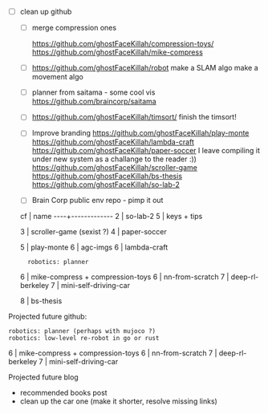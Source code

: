 
- [ ] clean up github

    - [ ] merge compression ones
    
      https://github.com/ghostFaceKillah/compression-toys/
      https://github.com/ghostFaceKillah/mike-compress
        
    - [ ] https://github.com/ghostFaceKillah/robot
       make a SLAM algo
       make a movement algo
    
    - [ ] planner from saitama - some cool vis
      https://github.com/braincorp/saitama
    
    - [ ] https://github.com/ghostFaceKillah/timsort/
       finish the timsort!
    
    - [ ] Improve branding
       https://github.com/ghostFaceKillah/play-monte
       https://github.com/ghostFaceKillah/lambda-craft
       https://github.com/ghostFaceKillah/paper-soccer
          I leave compiling it under new system as a challange to the reader :))
       https://github.com/ghostFaceKillah/scroller-game
       https://github.com/ghostFaceKillah/bs-thesis
       https://github.com/ghostFaceKillah/so-lab-2
    
    - [ ] Brain Corp public env repo - pimp it out



   cf | name
  ----+-------------
   2  | so-lab-2
   5  | keys + tips

   3  | scroller-game (sexist ?)
   4  | paper-soccer

   5  | play-monte
   6  | agc-imgs
   6  | lambda-craft

        robotics: planner
   6  | mike-compress + compression-toys
   6  | nn-from-scratch
   7  | deep-rl-berkeley
   7  | mini-self-driving-car

   8  | bs-thesis


Projected future github:

    robotics: planner (perhaps with mujoco ?)
    robotics: low-level re-robot in go or rust

   6  | mike-compress + compression-toys
   6  | nn-from-scratch
   7  | deep-rl-berkeley
   7  | mini-self-driving-car


Projected future blog 

- recommended books post
- clean up the car one (make it shorter, resolve missing links)




